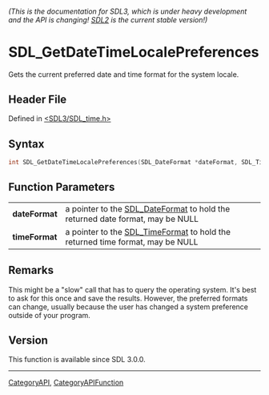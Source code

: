###### (This is the documentation for SDL3, which is under heavy development and the API is changing! [SDL2](https://wiki.libsdl.org/SDL2/) is the current stable version!)
# SDL_GetDateTimeLocalePreferences

Gets the current preferred date and time format for the system locale.

## Header File

Defined in [<SDL3/SDL_time.h>](https://github.com/libsdl-org/SDL/blob/main/include/SDL3/SDL_time.h)

## Syntax

```c
int SDL_GetDateTimeLocalePreferences(SDL_DateFormat *dateFormat, SDL_TimeFormat *timeFormat);

```

## Function Parameters

|                    |                                                                                                 |
| ------------------ | ----------------------------------------------------------------------------------------------- |
| **dateFormat**     | a pointer to the [SDL_DateFormat](SDL_DateFormat) to hold the returned date format, may be NULL |
| **timeFormat**     | a pointer to the [SDL_TimeFormat](SDL_TimeFormat) to hold the returned time format, may be NULL |

## Remarks

This might be a "slow" call that has to query the operating system. It's
best to ask for this once and save the results. However, the preferred
formats can change, usually because the user has changed a system
preference outside of your program.

## Version

This function is available since SDL 3.0.0.

----
[CategoryAPI](CategoryAPI), [CategoryAPIFunction](CategoryAPIFunction)

